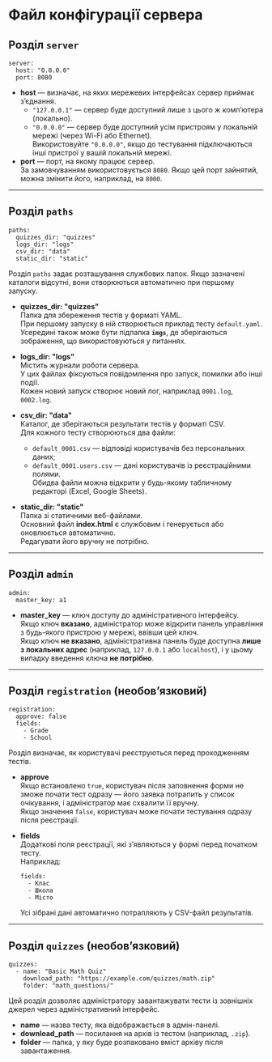 # Файл конфігурації сервера


## Розділ `server`

```
server:
  host: "0.0.0.0"
  port: 8080
```

- **host** — визначає, на яких мережевих інтерфейсах сервер приймає з’єднання.  
  - `"127.0.0.1"` — сервер буде доступний лише з цього ж комп’ютера (локально).  
  - `"0.0.0.0"` — сервер буде доступний усім пристроям у локальній мережі (через Wi-Fi або Ethernet).  
  Використовуйте `"0.0.0.0"`, якщо до тестування підключаються інші пристрої у вашій локальній мережі.
- **port** — порт, на якому працює сервер.  
  За замовчуванням використовується `8080`. Якщо цей порт зайнятий, можна змінити його, наприклад, на `8000`.

---

## Розділ `paths`

```
paths:
  quizzes_dir: "quizzes"
  logs_dir: "logs"
  csv_dir: "data"
  static_dir: "static"
```

Розділ `paths` задає розташування службових папок. Якщо зазначені каталоги відсутні, вони створюються автоматично при першому запуску.

- **quizzes_dir: "quizzes"**  
  Папка для збереження тестів у форматі YAML.  
  При першому запуску в ній створюється приклад тесту `default.yaml`.  
  Усередині також може бути підпапка **`imgs`**, де зберігаються зображення, що використовуються у питаннях.

- **logs_dir: "logs"**  
  Містить журнали роботи сервера.  
  У цих файлах фіксуються повідомлення про запуск, помилки або інші події.  
  Кожен новий запуск створює новий лог, наприклад `0001.log`, `0002.log`.

- **csv_dir: "data"**  
  Каталог, де зберігаються результати тестів у форматі CSV.  
  Для кожного тесту створюються два файли:
  - `default_0001.csv` — відповіді користувачів без персональних даних;  
  - `default_0001.users.csv` — дані користувачів із реєстраційними полями.  
  Обидва файли можна відкрити у будь-якому табличному редакторі (Excel, Google Sheets).

- **static_dir: "static"**  
  Папка зі статичними веб-файлами.  
  Основний файл **index.html** є службовим і генерується або оновлюється автоматично.  
  Редагувати його вручну не потрібно.

---

## Розділ `admin`

```
admin:
  master_key: a1
```

- **master_key** — ключ доступу до адміністративного інтерфейсу.  
  Якщо ключ **вказано**, адміністратор може відкрити панель управління з будь-якого пристрою у мережі, ввівши цей ключ.  
  Якщо ключ **не вказано**, адміністративна панель буде доступна **лише з локальних адрес** (наприклад, `127.0.0.1` або `localhost`), і у цьому випадку введення ключа **не потрібно**.

---

## Розділ `registration` (необов’язковий)

```
registration:
  approve: false
  fields:
    - Grade
    - School
```

Розділ визначає, як користувачі реєструються перед проходженням тестів.

- **approve**  
  Якщо встановлено `true`, користувач після заповнення форми не зможе почати тест одразу — його заявка потрапить у список очікування, і адміністратор має схвалити її вручну.  
  Якщо значення `false`, користувач може почати тестування одразу після реєстрації.

- **fields**  
  Додаткові поля реєстрації, які з’являються у формі перед початком тесту.  
  Наприклад:
  ```
  fields:
    - Клас
    - Школа
    - Місто
  ```
  Усі зібрані дані автоматично потрапляють у CSV-файл результатів.

---

## Розділ `quizzes` (необов’язковий)

```
quizzes:
  - name: "Basic Math Quiz"
    download_path: "https://example.com/quizzes/math.zip"
    folder: "math_questions/"
```

Цей розділ дозволяє адміністратору завантажувати тести із зовнішніх джерел через адміністративний інтерфейс.

- **name** — назва тесту, яка відображається в адмін-панелі.  
- **download_path** — посилання на архів із тестом (наприклад, `.zip`).  
- **folder** — папка, у яку буде розпаковано вміст архіву після завантаження.
